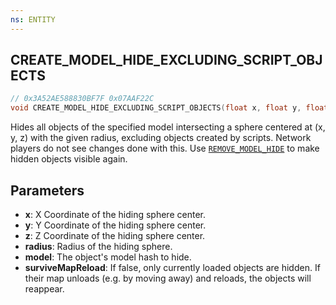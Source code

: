 ```yaml
---
ns: ENTITY
---
```

## CREATE_MODEL_HIDE_EXCLUDING_SCRIPT_OBJECTS

```c
// 0x3A52AE588830BF7F 0x07AAF22C
void CREATE_MODEL_HIDE_EXCLUDING_SCRIPT_OBJECTS(float x, float y, float z, float radius, Hash model, BOOL surviveMapReload);
```

Hides all objects of the specified model intersecting a sphere centered at (x, y, z) with the given radius, excluding objects created by scripts.
Network players do not see changes done with this.
Use [`REMOVE_MODEL_HIDE`](#_0xD9E3006FB3CBD765) to make hidden objects visible again.

## Parameters
* **x**: X Coordinate of the hiding sphere center.
* **y**: Y Coordinate of the hiding sphere center.
* **z**: Z Coordinate of the hiding sphere center.
* **radius**: Radius of the hiding sphere.
* **model**: The object's model hash to hide.
* **surviveMapReload**: If false, only currently loaded objects are hidden. If their map unloads (e.g. by moving away) and reloads, the objects will reappear.

